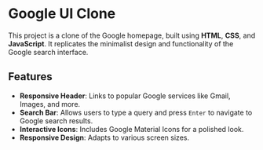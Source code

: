# Google UI Clone

This project is a clone of the Google homepage, built using **HTML**, **CSS**, and **JavaScript**. It replicates the minimalist design and functionality of the Google search interface.

## Features

- **Responsive Header**: Links to popular Google services like Gmail, Images, and more.
- **Search Bar**: Allows users to type a query and press `Enter` to navigate to Google search results.
- **Interactive Icons**: Includes Google Material Icons for a polished look.
- **Responsive Design**: Adapts to various screen sizes.

